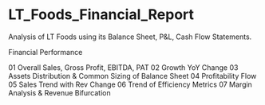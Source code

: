 # LT_Foods_Financial_Report
Analysis of LT Foods using its Balance Sheet, P&amp;L, Cash Flow Statements.

Financial Performance

01 Overall Sales, Gross Profit, EBITDA, PAT
02 Growth YoY Change
03 Assets Distribution & Common Sizing of Balance Sheet
04 Profitability Flow
05 Sales Trend with Rev Change
06 Trend of Efficiency Metrics
07 Margin Analysis & Revenue Bifurcation
